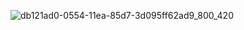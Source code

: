 ![db121ad0-0554-11ea-85d7-3d095ff62ad9_800_420](https://user-images.githubusercontent.com/127907312/225572004-66c504c3-4887-4c1f-9475-42b3a12de719.jpeg)
